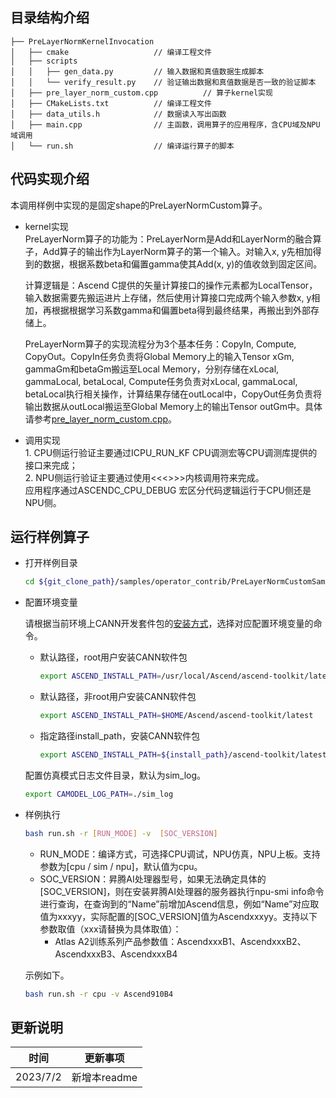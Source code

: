 ## 目录结构介绍
``` 
├── PreLayerNormKernelInvocation
│   ├── cmake                   // 编译工程文件
│   ├── scripts
│   │   ├── gen_data.py         // 输入数据和真值数据生成脚本
│   │   └── verify_result.py    // 验证输出数据和真值数据是否一致的验证脚本
│   ├── pre_layer_norm_custom.cpp          // 算子kernel实现
│   ├── CMakeLists.txt          // 编译工程文件
│   ├── data_utils.h            // 数据读入写出函数
│   ├── main.cpp                // 主函数，调用算子的应用程序，含CPU域及NPU域调用
│   └── run.sh                  // 编译运行算子的脚本
``` 
## 代码实现介绍
本调用样例中实现的是固定shape的PreLayerNormCustom算子。
- kernel实现   
 PreLayerNorm算子的功能为：PreLayerNorm是Add和LayerNorm的融合算子，Add算子的输出作为LayerNorm算子的第一个输入。对输入x, y先相加得到的数据，根据系数beta和偏置gamma使其Add(x, y)的值收敛到固定区间。  

  计算逻辑是：Ascend C提供的矢量计算接口的操作元素都为LocalTensor，输入数据需要先搬运进片上存储，然后使用计算接口完成两个输入参数x, y相加，再根据根据学习系数gamma和偏置beta得到最终结果，再搬出到外部存储上。   

  PreLayerNorm算子的实现流程分为3个基本任务：CopyIn, Compute, CopyOut。CopyIn任务负责将Global Memory上的输入Tensor xGm, gammaGm和betaGm搬运至Local Memory，分别存储在xLocal, gammaLocal, betaLocal, Compute任务负责对xLocal, gammaLocal, betaLocal执行相关操作，计算结果存储在outLocal中，CopyOut任务负责将输出数据从outLocal搬运至Global Memory上的输出Tensor outGm中。具体请参考[pre_layer_norm_custom.cpp](./pre_layer_norm_custom.cpp)。

- 调用实现  
  1.&nbsp;CPU侧运行验证主要通过ICPU_RUN_KF CPU调测宏等CPU调测库提供的接口来完成；  
  2.&nbsp;NPU侧运行验证主要通过使用<<<>>>内核调用符来完成。    
应用程序通过ASCENDC_CPU_DEBUG 宏区分代码逻辑运行于CPU侧还是NPU侧。
## 运行样例算子
- 打开样例目录

  ```bash
  cd ${git_clone_path}/samples/operator_contrib/PreLayerNormCustomSample/KernelLaunch/PreLayerNormKernelInvocation/
  ```
- 配置环境变量

    请根据当前环境上CANN开发套件包的[安装方式](https://hiascend.com/document/redirect/CannCommunityInstSoftware)，选择对应配置环境变量的命令。
    - 默认路径，root用户安装CANN软件包
      ```bash
      export ASCEND_INSTALL_PATH=/usr/local/Ascend/ascend-toolkit/latest
      ```
    - 默认路径，非root用户安装CANN软件包
      ```bash
      export ASCEND_INSTALL_PATH=$HOME/Ascend/ascend-toolkit/latest
      ```
    - 指定路径install_path，安装CANN软件包
      ```bash
      export ASCEND_INSTALL_PATH=${install_path}/ascend-toolkit/latest
      ````
    
    配置仿真模式日志文件目录，默认为sim_log。
    ```bash
    export CAMODEL_LOG_PATH=./sim_log
    ```

- 样例执行

  ```bash
  bash run.sh -r [RUN_MODE] -v  [SOC_VERSION] 
  ```
  - RUN_MODE：编译方式，可选择CPU调试，NPU仿真，NPU上板。支持参数为[cpu / sim / npu]，默认值为cpu。
  - SOC_VERSION：昇腾AI处理器型号，如果无法确定具体的[SOC_VERSION]，则在安装昇腾AI处理器的服务器执行npu-smi info命令进行查询，在查询到的“Name”前增加Ascend信息，例如“Name”对应取值为xxxyy，实际配置的[SOC_VERSION]值为Ascendxxxyy。支持以下参数取值（xxx请替换为具体取值）：
    - Atlas A2训练系列产品参数值：AscendxxxB1、AscendxxxB2、AscendxxxB3、AscendxxxB4

  示例如下。
  ```bash
  bash run.sh -r cpu -v Ascend910B4
  ```   
## 更新说明
  | 时间 | 更新事项 |
|----|------|
| 2023/7/2 | 新增本readme |
